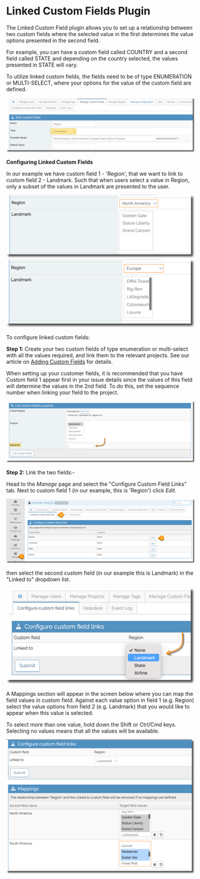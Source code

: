 # Linked Custom Fields Plugin
The Linked Custom Field plugin allows you to set up a relationship between two custom fields where the selected value in the first determines the value options presented in the second field. 

 

For example, you can have a custom field called COUNTRY and a second field called STATE and depending on the country selected, the values presented in STATE will vary. 

 

To utilize linked custom fields, the fields need to be of type ENUMERATION or MULTI-SELECT, where your options for the value of the custom field are defined.

![](./images/linked_custom_1.png)

**Configuring Linked Custom Fields**

In our example we have custom field 1 - 'Region', that we want to link to custom field 2 - Landmark. Such that when users select a value in Region, only a subset of the values in Landmark are presented to the user. 

![](./images/linked_custom_2.png)
![](./images/linked_custom_3.png)

To configure linked custom fields:

**Step 1:** Create your two custom fields of type enumeration or multi-select with all the values required, and link them to the relevant projects. See our article on [Adding Custom Fields](/customizations/custom_fields) for details. 

When setting up your customer fields, it is recommended that you have Custom field 1 appear first in your issue details since the values of this field will determine the values in the 2nd field. To do this, set the sequence number when linking your field to the project. 

![](./images/linked_custom_4.png)

**Step 2:** Link the two fields:-

Head to the *Manage* page and select the "Configure Custom Field Links" tab. Next to custom field 1 (in our example, this is 'Region') click *Edit*. 

![](./images/linked_custom_5.png)

then select the second custom field (in our example this is Landmark) in the "Linked to" dropdown list. 

![](./images/linked_custom_6.png)

A Mappings section will appear in the screen below where you can map the field values in custom field. Against each value option in field 1 (e.g. Region) select the value options from field 2 (e.g. Landmark) that you would like to appear when this value is selected. 

To select more than one value, hold down the Shift or Ctrl/Cmd keys. Selecting no values means that all the values will be available. 

![](./images/linked_custom_7.png)